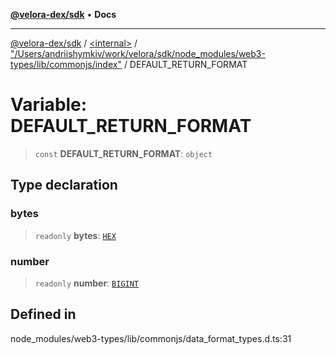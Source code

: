 [**@velora-dex/sdk**](../../../../README.md) • **Docs**

***

[@velora-dex/sdk](../../../../globals.md) / [\<internal\>](../../../README.md) / ["/Users/andriishymkiv/work/velora/sdk/node\_modules/web3-types/lib/commonjs/index"](../README.md) / DEFAULT\_RETURN\_FORMAT

# Variable: DEFAULT\_RETURN\_FORMAT

> `const` **DEFAULT\_RETURN\_FORMAT**: `object`

## Type declaration

### bytes

> `readonly` **bytes**: [`HEX`](../../../README.md#hex)

### number

> `readonly` **number**: [`BIGINT`](../../../README.md#bigint)

## Defined in

node\_modules/web3-types/lib/commonjs/data\_format\_types.d.ts:31
